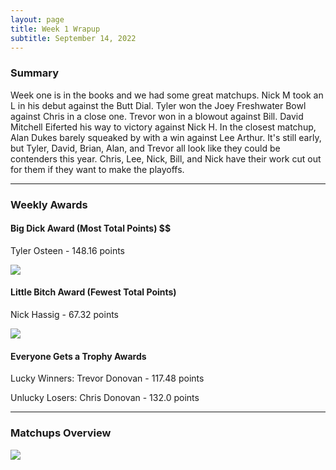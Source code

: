 ```yaml
---
layout: page
title: Week 1 Wrapup
subtitle: September 14, 2022
---
```


### Summary
Week one is in the books and we had some great matchups. Nick M took an L in his debut against the Butt Dial. Tyler won the Joey Freshwater Bowl against Chris in a close one. Trevor won in a blowout against Bill. David Mitchell Eiferted his way to victory against Nick H. In the closest matchup, Alan Dukes barely squeaked by with a win against Lee Arthur. 
It's still early, but Tyler, David, Brian, Alan, and Trevor all look like they could be contenders this year. Chris, Lee, Nick, Bill, and Nick have their work cut out for them if they want to make the playoffs.

___

### Weekly Awards

#### Big Dick Award (Most Total Points) $$
Tyler Osteen - 148.16 points 

![](https://media.giphy.com/media/ENcROyB1aZIk4KchRS/giphy.gif)

#### Little Bitch Award (Fewest Total Points)
Nick Hassig - 67.32 points 

![](https://media.giphy.com/media/mcH0upG1TeEak/giphy.gif)

#### Everyone Gets a Trophy Awards
Lucky Winners:
Trevor Donovan - 117.48 points

Unlucky Losers:
Chris Donovan - 132.0 points 

___

### Matchups Overview

![](../assets/img/week1_matchups.png)


